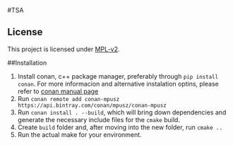 #TSA

## License
This project is licensed under [MPL-v2](https://www.mozilla.org/en-US/MPL/2.0/).

##Installation
1. Install conan, c++ package manager, preferably through `pip install conan`.  For more informacion and alternative instalation optins, please refer to [conan manual page](http://docs.conan.io/en/latest/installation.html)
2. Run `conan remote add conan-mpusz https://api.bintray.com/conan/mpusz/conan-mpusz`
3. Run `conan install . --build`, which will bring down dependencies and generate the necessary include files for the `cmake` build.
4. Create `build` folder and, after moving into the new folder, run `cmake ..` 
5. Run the actual make for your environment.
 
 